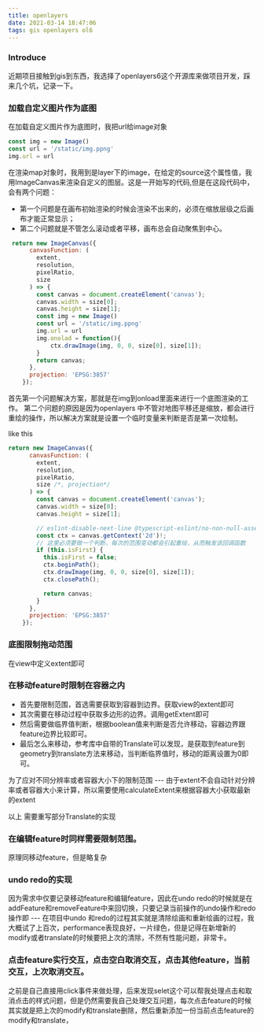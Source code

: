 ```yaml
---
title: openlayers
date: 2021-03-14 18:47:06
tags: gis openlayers ol6
---
```


### Introduce

近期项目接触到gis到东西，我选择了openlayers6这个开源库来做项目开发，踩来几个坑，记录一下。

### 加载自定义图片作为底图

在加载自定义图片作为底图时，我把url给image对象
```js
const img = new Image()
const url = '/static/img.ppng'
img.url = url
```

<!-- more  -->
在渲染map对象时，我用到是layer下的image，在给定的source这个属性值，我用ImageCanvas来渲染自定义的图层。这是一开始写的代码,但是在这段代码中，会有两个问题：

- 第一个问题是在画布初始渲染的时候会渲染不出来的，必须在缩放层级之后画布才能正常显示；
- 第二个问题就是不管怎么滚动或者平移，画布总会自动聚焦到中心。

```js
 return new ImageCanvas({
      canvasFunction: (
        extent,
        resolution,
        pixelRatio,
        size 
      ) => {
        const canvas = document.createElement('canvas');
        canvas.width = size[0];
        canvas.height = size[1];
        const img = new Image()
        const url = '/static/img.ppng'
        img.url = url
        img.onolad = function(){
            ctx.drawImage(img, 0, 0, size[0], size[1]);
        }
        return canvas;
      },
      projection: 'EPSG:3857'
    });
```
首先第一个问题解决方案，那就是在img到onload里面来进行一个底图渲染的工作。
第二个问题的原因是因为openlayers 中不管对地图平移还是缩放，都会进行重绘的操作，所以解决方案就是设置一个临时变量来判断是否是第一次绘制。

like this 
```js
return new ImageCanvas({
      canvasFunction: (
        extent,
        resolution,
        pixelRatio,
        size /*, projection*/
      ) => {
        const canvas = document.createElement('canvas');
        canvas.width = size[0];
        canvas.height = size[1];

        // eslint-disable-next-line @typescript-eslint/no-non-null-assertion
        const ctx = canvas.getContext('2d')!;
        // 这里必须要做一个判断，每次的范围变动都会引起重绘，从而触发该回调函数
        if (this.isFirst) {
          this.isFirst = false;
          ctx.beginPath();
          ctx.drawImage(img, 0, 0, size[0], size[1]);
          ctx.closePath();

          return canvas;
        }
      },
      projection: 'EPSG:3857'
    });
```

### 底图限制拖动范围

在view中定义extent即可

### 在移动feature时限制在容器之内

- 首先要限制范围，首选需要获取到容器到边界。获取view的extent即可
- 其次需要在移动过程中获取多边形的边界。调用getExtent即可
- 然后需要做临界值判断，根据boolean值来判断是否允许移动，容器边界跟feature边界比较即可。
- 最后怎么来移动，参考库中自带的Translate可以发现，是获取到feature到geometry到translate方法来移动，当判断临界值时，移动的距离设置为0即可。

为了应对不同分辨率或者容器大小下的限制范围 --- 由于extent不会自动针对分辨率或者容器大小来计算，所以需要使用calculateExtent来根据容器大小获取最新的extent

以上 需要重写部分Translate的实现

### 在编辑feature时同样需要限制范围。

原理同移动feature，但是略复杂

### undo redo的实现

因为需求中仅要记录移动feature和编辑feature，因此在undo redo的时候就是在addFeature和removeFeature中来回切换，只要记录当前操作的undo操作和redo操作即 --- 在项目中undo 和redo的过程其实就是清除绘画和重新绘画的过程，我大概试了上百次，performance表现良好，一片绿色，但是记得在新增新的modify或者translate的时候要把上次的清除，不然有性能问题，非常卡。

### 点击feature实行交互，点击空白取消交互，点击其他feature，当前交互，上次取消交互。

之前是自己直接用click事件来做处理，后来发现selet这个可以帮我处理点击和取消点击的样式问题，但是仍然需要我自己处理交互问题，每次点击feature的时候其实就是把上次的modify和translate删除，然后重新添加一份当前点击feature的modify和translate，
